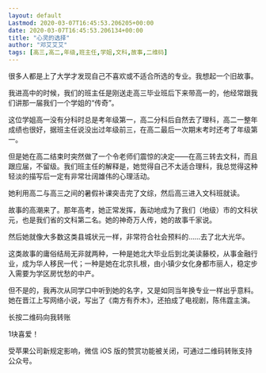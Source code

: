```yaml
---
layout: default
Lastmod: 2020-03-07T16:45:53.206205+00:00
date: 2020-03-07T16:45:53.206134+00:00
title: "心灵的选择"
author: "邓艾艾艾"
tags: [高三,高二,年级,班主任,学姐,文科,故事,二维码]
---
```


很多人都是上了大学才发现自己不喜欢或不适合所选的专业。我想起一个旧故事。

我进高中的时候，我们的班主任是刚送走高三毕业班后下来带高一的，他经常跟我们讲那一届我们一个学姐的“传奇”。

这位学姐高一没有分科时总是考年级第一，高二分科后自然去了理科，高二一整年成绩也很好，据班主任说没出过年级前三，在高二最后一次期末考时还考了年级第一。

但是她在高二结束时突然做了一个令老师们震惊的决定——在高三转去文科，而且跟应届，不留级。我们班主任的解释是，她觉得自己不太适合理科，我总觉得这种轻淡的描写后一定有非常壮阔雄伟的心理活动。

她利用高二与高三之间的暑假补课突击完了文综，然后高三进入文科班就读。

故事的高潮来了。那年高考，她正常发挥，轰动地成为了我们（地级）市的文科状元，也是我们省的文科第二名。她的神奇万人传，她的故事千家说。

然后她就像大多数这类县城状元一样，非常符合社会预料的……去了北大光华。

这类故事的庸俗结局无非就两种，一种是她北大毕业后到北美读藤校，从事金融行业，成为华人移民一代；一种是她在北京扎根，由小镇少女化身都市丽人，稳定步入需要为学区房忧愁的中产。

但不是的，我再次从同学口中听到她的名字，又是如同当年换专业一样出乎意料。她在晋江上写网络小说，写出了《南方有乔木》，还拍成了电视剧，陈伟霆主演。

长按二维码向我转账

1块喜爱！

受苹果公司新规定影响，微信 iOS 版的赞赏功能被关闭，可通过二维码转账支持公众号。


